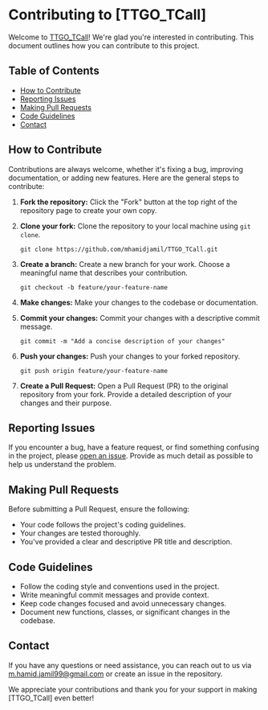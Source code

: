 # Contributing to [TTGO_TCall]

Welcome to [TTGO_TCall](https://github.com/mhamidjamil/TTGO_TCall)! We're glad you're interested in contributing. This document outlines how you can contribute to this project.

## Table of Contents

- [How to Contribute](#how-to-contribute)
- [Reporting Issues](#reporting-issues)
- [Making Pull Requests](#making-pull-requests)
- [Code Guidelines](#code-guidelines)
- [Contact](#contact)

## How to Contribute

Contributions are always welcome, whether it's fixing a bug, improving documentation, or adding new features. Here are the general steps to contribute:

1. **Fork the repository:** Click the "Fork" button at the top right of the repository page to create your own copy.

2. **Clone your fork:** Clone the repository to your local machine using `git clone`.

   ```
   git clone https://github.com/mhamidjamil/TTGO_TCall.git
   ```

3. **Create a branch:** Create a new branch for your work. Choose a meaningful name that describes your contribution.

   ```
   git checkout -b feature/your-feature-name
   ```

4. **Make changes:** Make your changes to the codebase or documentation.

5. **Commit your changes:** Commit your changes with a descriptive commit message.

   ```
   git commit -m "Add a concise description of your changes"
   ```

6. **Push your changes:** Push your changes to your forked repository.

   ```
   git push origin feature/your-feature-name
   ```

7. **Create a Pull Request:** Open a Pull Request (PR) to the original repository from your fork. Provide a detailed description of your changes and their purpose.

## Reporting Issues

If you encounter a bug, have a feature request, or find something confusing in the project, please [open an issue](https://github.com/mhamidjamil/TTGO_TCall/issues). Provide as much detail as possible to help us understand the problem.

## Making Pull Requests

Before submitting a Pull Request, ensure the following:

- Your code follows the project's coding guidelines.
- Your changes are tested thoroughly.
- You've provided a clear and descriptive PR title and description.

## Code Guidelines

- Follow the coding style and conventions used in the project.
- Write meaningful commit messages and provide context.
- Keep code changes focused and avoid unnecessary changes.
- Document new functions, classes, or significant changes in the codebase.

## Contact

If you have any questions or need assistance, you can reach out to us via m.hamid.jamil99@gmail.com or create an issue in the repository.

We appreciate your contributions and thank you for your support in making [TTGO_TCall] even better!
